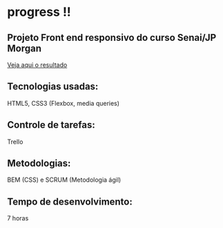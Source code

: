 # progress !!

## Projeto Front end responsivo do curso Senai/JP Morgan

[Veja aqui o resultado](https://codexp-front-p4gc.github.io/progress/)

## Tecnologias usadas:

HTML5, CSS3 (Flexbox, media queries) 

## Controle de tarefas:

Trello

## Metodologias:

BEM (CSS) e SCRUM (Metodologia ágil)

## Tempo de desenvolvimento:

7 horas
